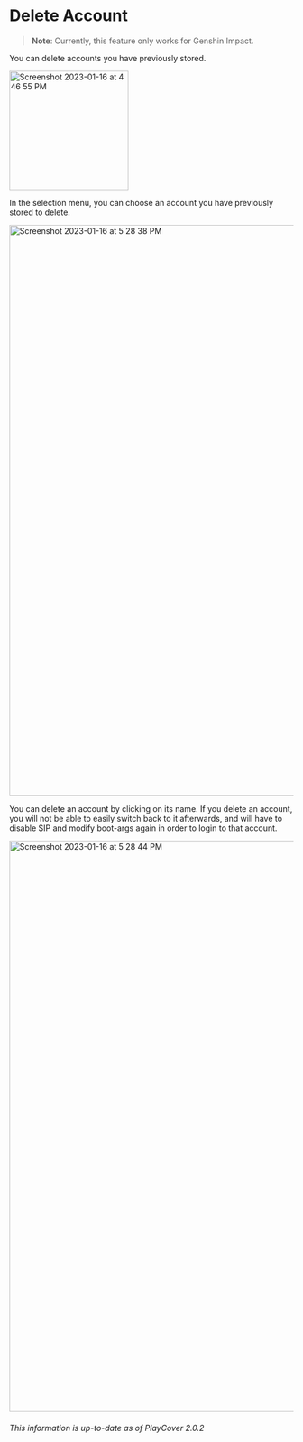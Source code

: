 # Delete Account 

>__Note__: Currently, this feature only works for Genshin Impact.

You can delete accounts you have previously stored.

<img width="211" alt="Screenshot 2023-01-16 at 4 46 55 PM" src="https://user-images.githubusercontent.com/78054566/212773599-8e0ee370-71fe-4e5b-9619-7908a2116e9c.png">

In the selection menu, you can choose an account you have previously stored to delete.

<img width="1012" alt="Screenshot 2023-01-16 at 5 28 38 PM" src="https://user-images.githubusercontent.com/78054566/212776567-16b3ad32-7f93-48b0-88ca-7b9e9bea6760.png">

You can delete an account by clicking on its name. If you delete an account, you will not be able to easily switch back to it afterwards, and will have to disable SIP and modify boot-args again in order to login to that account.

<img width="1012" alt="Screenshot 2023-01-16 at 5 28 44 PM" src="https://user-images.githubusercontent.com/78054566/212776584-30dc5d48-5920-4223-84a0-8f571dcccba8.png">

###### This information is up-to-date as of PlayCover 2.0.2
